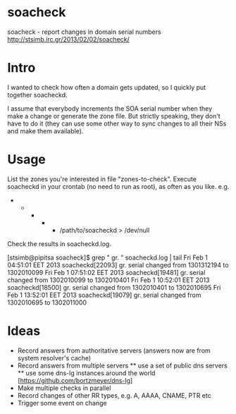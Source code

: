 soacheck
========
soacheck - report changes in domain serial numbers
http://stsimb.irc.gr/2013/02/02/soacheck/

Intro
=====
I wanted to check how often a domain gets updated, so I quickly put together
soacheckd.

I assume that everybody increments the SOA serial number when they make a change
or generate the zone file. But strictly speaking, they don't have to do it (they
can use some other way to sync changes to all their NSs and make them available).

Usage
=====
List the zones you're interested in file "zones-to-check".
Execute soacheckd in your crontab (no need to run as root), as often as you like.
e.g.
 * * * * * /path/to/soacheckd > /dev/null

Check the results in soacheckd.log.

[stsimb@pipitsa soacheck]$ grep " gr. " soacheckd.log | tail
Fri Feb 1 04:51:01 EET 2013 soacheckd[22093] gr. serial changed from 1301312194 to 1302010099
Fri Feb 1 07:51:02 EET 2013 soacheckd[19481] gr. serial changed from 1302010099 to 1302010401
Fri Feb 1 10:52:01 EET 2013 soacheckd[18500] gr. serial changed from 1302010401 to 1302010695
Fri Feb 1 13:52:01 EET 2013 soacheckd[19079] gr. serial changed from 1302010695 to 1302011000

Ideas
=====
* Record answers from authoritative servers (answers now are from system resolver's cache)
* Record answers from multiple servers
 ** use a set of public dns servers
 ** use some dns-lg instances around the world [https://github.com/bortzmeyer/dns-lg]
* Make multiple checks in parallel
* Record changes of other RR types, e.g. A, AAAA, CNAME, PTR etc
* Trigger some event on change

